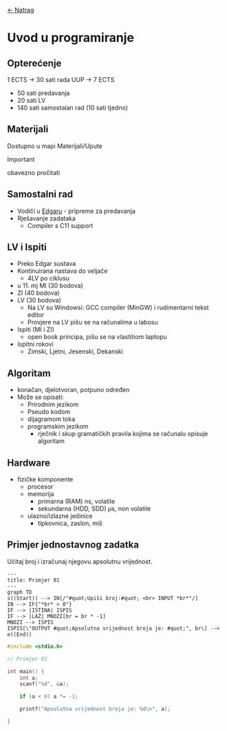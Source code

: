 [← Natrag](..)

# Uvod u programiranje

## Opterećenje

1 ECTS -> 30 sati rada
UUP -> 7 ECTS
 - 50 sati predavanja
 - 20 sati LV
 - 140 sati samostalan rad (10 sati tjedno)

## Materijali
Dostupno u mapi Materijali/Upute
> [!Important]
> obavezno pročitati

## Samostalni rad
 - Vodiči u [Edgaru](https://edgar.fer.hr) - pripreme za predavanja
 - Rješavanje zadataka
   - Compiler s C11 support

## LV i Ispiti
 - Preko Edgar sustava
 - Kontinuirana nastava do veljače
   - 4LV po ciklusu
 - u 11. mj MI (30 bodova)
 - ZI (40 bodova)
 - LV (30 bodova)
   - Na LV su Windowsi: GCC compiler (MinGW) i rudimentarni tekst editor
   - Provjere na LV pišu se na računalima u labosu
 - Ispiti (MI i ZI)
   - open book principa, pišu se na vlastitiom laptopu
 - Ispitni rokovi
   - Zimski, Ljetni, Jesenski, Dekanski

## Algoritam
 - konačan, djelotvoran, potpuno određen
 - Može se opisati:
   - Prirodnim jezikom
   - Pseudo kodom
   - dijagramom toka
   - programskim jezikom
     - rječnik i skup gramatičkih pravila kojima se računalu opisuje algoritam

## Hardware
 - fizičke komponente
   - procesor
   - memorija
     - primarna (RAM) ns, volatile
     - sekundarna (HDD, SDD) $\mu$s, non volatile
   - ulazno/izlazne jedinice
     - tipkovnica, zaslon, miš


## Primjer jednostavnog zadatka

Učitaj broj i izračunaj njegovu apsolutnu vrijednost.

```mermaid
---
title: Primjer 01
---
graph TD
s((Start)) --> IN[/"#quot;Upiši broj:#quot; <br> INPUT *br*"/]
IN --> IF{"*br* > 0"}
IF --> |ISTINA| ISPIS
IF --> |LAŽ| MNOZI[br = br * -1]
MNOZI --> ISPIS
ISPIS[\"OUTPUT #quot;Apsolutna vrijednost broja je: #quot;", br\] --> e((End))
```

```c
#include <stdio.h>

// Primjer 01

int main() {
	int a;
	scanf("%d", &a);

	if (a < 0) a *= -1;

	printf("Apsolutna vrijednost broja je: %d\n", a);

}
```
